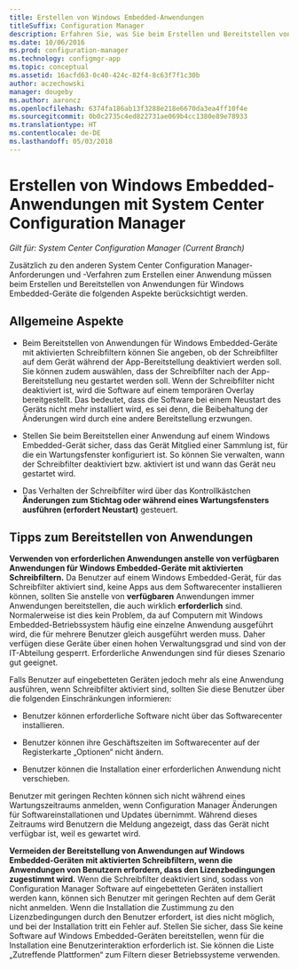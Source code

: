 ```yaml
---
title: Erstellen von Windows Embedded-Anwendungen
titleSuffix: Configuration Manager
description: Erfahren Sie, was Sie beim Erstellen und Bereitstellen von Anwendungen für Windows Embedded-Geräte berücksichtigen müssen.
ms.date: 10/06/2016
ms.prod: configuration-manager
ms.technology: configmgr-app
ms.topic: conceptual
ms.assetid: 16acfd63-0c40-424c-82f4-8c63f7f1c30b
author: aczechowski
manager: dougeby
ms.author: aaroncz
ms.openlocfilehash: 6374fa186ab13f3288e218e6670da3ea4ff10f4e
ms.sourcegitcommit: 0b0c2735c4ed822731ae069b4cc1380e89e78933
ms.translationtype: HT
ms.contentlocale: de-DE
ms.lasthandoff: 05/03/2018
---
```

# <a name="create-windows-embedded-applications-with-system-center-configuration-manager"></a>Erstellen von Windows Embedded-Anwendungen mit System Center Configuration Manager

*Gilt für: System Center Configuration Manager (Current Branch)*

Zusätzlich zu den anderen System Center Configuration Manager-Anforderungen und -Verfahren zum Erstellen einer Anwendung müssen beim Erstellen und Bereitstellen von Anwendungen für Windows Embedded-Geräte die folgenden Aspekte berücksichtigt werden.  

## <a name="general-considerations"></a>Allgemeine Aspekte  

-   Beim Bereitstellen von Anwendungen für Windows Embedded-Geräte mit aktivierten Schreibfiltern können Sie angeben, ob der Schreibfilter auf dem Gerät während der App-Bereitstellung deaktiviert werden soll. Sie können zudem auswählen, dass der Schreibfilter nach der App-Bereitstellung neu gestartet werden soll. Wenn der Schreibfilter nicht deaktiviert ist, wird die Software auf einem temporären Overlay bereitgestellt. Das bedeutet, dass die Software bei einem Neustart des Geräts nicht mehr installiert wird, es sei denn, die Beibehaltung der Änderungen wird durch eine andere Bereitstellung erzwungen.  

-   Stellen Sie beim Bereitstellen einer Anwendung auf einem Windows Embedded-Gerät sicher, dass das Gerät Mitglied einer Sammlung ist, für die ein Wartungsfenster konfiguriert ist. So können Sie verwalten, wann der Schreibfilter deaktiviert bzw. aktiviert ist und wann das Gerät neu gestartet wird.  

-   Das Verhalten der Schreibfilter wird über das Kontrollkästchen **Änderungen zum Stichtag oder während eines Wartungsfensters ausführen (erfordert Neustart)** gesteuert.  

## <a name="tips-for-deploying-applications"></a>Tipps zum Bereitstellen von Anwendungen  

**Verwenden von erforderlichen Anwendungen anstelle von verfügbaren Anwendungen für Windows Embedded-Geräte mit aktivierten Schreibfiltern.** Da Benutzer auf einem Windows Embedded-Gerät, für das Schreibfilter aktiviert sind, keine Apps aus dem Softwarecenter installieren können, sollten Sie anstelle von **verfügbaren** Anwendungen immer Anwendungen bereitstellen, die auch wirklich **erforderlich** sind. Normalerweise ist dies kein Problem, da auf Computern mit Windows Embedded-Betriebssystem häufig eine einzelne Anwendung ausgeführt wird, die für mehrere Benutzer gleich ausgeführt werden muss. Daher verfügen diese Geräte über einen hohen Verwaltungsgrad und sind von der IT-Abteilung gesperrt. Erforderliche Anwendungen sind für dieses Szenario gut geeignet.

 Falls Benutzer auf eingebetteten Geräten jedoch mehr als eine Anwendung ausführen, wenn Schreibfilter aktiviert sind, sollten Sie diese Benutzer über die folgenden Einschränkungen informieren:  

-   Benutzer können erforderliche Software nicht über das Softwarecenter installieren.  

-   Benutzer können ihre Geschäftszeiten im Softwarecenter auf der Registerkarte „Optionen“ nicht ändern.  

-   Benutzer können die Installation einer erforderlichen Anwendung nicht verschieben.  

Benutzer mit geringen Rechten können sich nicht während eines Wartungszeitraums anmelden, wenn Configuration Manager Änderungen für Softwareinstallationen und Updates übernimmt. Während dieses Zeitraums wird Benutzern die Meldung angezeigt, dass das Gerät nicht verfügbar ist, weil es gewartet wird.  

**Vermeiden der Bereitstellung von Anwendungen auf Windows Embedded-Geräten mit aktivierten Schreibfiltern, wenn die Anwendungen von Benutzern erfordern, dass den Lizenzbedingungen zugestimmt wird.** Wenn die Schreibfilter deaktiviert sind, sodass von Configuration Manager Software auf eingebetteten Geräten installiert werden kann, können sich Benutzer mit geringen Rechten auf dem Gerät nicht anmelden. Wenn die Installation die Zustimmung zu den Lizenzbedingungen durch den Benutzer erfordert, ist dies nicht möglich, und bei der Installation tritt ein Fehler auf. Stellen Sie sicher, dass Sie keine Software auf Windows Embedded-Geräten bereitstellen, wenn für die Installation eine Benutzerinteraktion erforderlich ist. Sie können die Liste „Zutreffende Plattformen“ zum Filtern dieser Betriebssysteme verwenden.  
